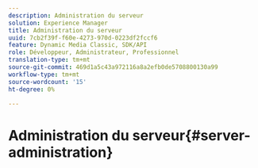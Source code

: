 ```yaml
---
description: Administration du serveur
solution: Experience Manager
title: Administration du serveur
uuid: 7cb2f39f-f60e-4273-970d-0223df2fccf6
feature: Dynamic Media Classic, SDK/API
role: Développeur, Administrateur, Professionnel
translation-type: tm+mt
source-git-commit: 469d1a5c43a972116a8a2efb0de5708800130a99
workflow-type: tm+mt
source-wordcount: '15'
ht-degree: 0%

---
```



# Administration du serveur{#server-administration}

